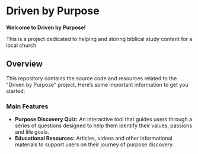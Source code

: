 # Driven by Purpose

**Welcome to Driven by Purpose!**

This is a project dedicated to helping and storing biblical study content for a local church
## Overview

This repository contains the source code and resources related to the "Driven by Purpose" project. Here’s some important information to get you started:

### Main Features

- **Purpose Discovery Quiz:** An interactive tool that guides users through a series of questions designed to help them identify their values, passions and life goals.
- **Educational Resources:** Articles, videos and other informational materials to support users on their journey of purpose discovery.

